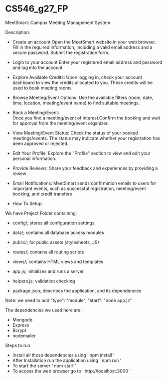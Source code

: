 # CS546_g27_FP
MeetSmart: Campus Meeting Management System

Description:

- Create an account
Open the MeetSmart website in your web browser.
Fill in the required information, including a valid email address and a secure password.
Submit the registration form.
- Login to your account
Enter your registered email address and password and log into the account
- Explore Available Credits:
Upon logging in, check your account dashboard to view the credits allocated to you. These credits will be used to book meeting rooms
- Browse Meeting/Event Options:
Use the available filters (room, date, time, location, meeting/event name) to find suitable meetings.
- Book a Meeting/Event:  
Once you find a meeting/event of interest.Confirm the booking and wait for approval from the meeting/event organizer. 
- View Meeting/Event Status: 
Check the status of your booked meetings/events.
The status may indicate whether your registration has been approved or rejected.
- Edit Your Profile:
Explore the "Profile" section to view and edit your personal information.
- Provide Reviews:
Share your feedback and experiences by providing a review
- Email Notifications:
MeetSmart sends confirmation emails to users for important events, such as successful registration, meeting/event booking, and credit transfers


- How To Setup:

We have Project Folder containing:

- config/; stores all configuration settings.
  
- data/; contains all database access modules
  
- public/; for public assets (stylesheets, JS)
  
- ​​routes/; contains all routing scripts

- views/; contains HTML views and templates
  
- app.js; initializes and runs a server
  
- helpers.js; validation checking
  
- package.json; describes the application, and its dependencies

Note: we need to add "type": "module", "start": "node app.js"

The dependencies we used here are:
- Mongodb
- Express
- Bcrypt
- nodemailer

Steps to run
- Install all those dependencies using ‘ npm install ’
- After Installation run the application using ‘ npm run ’
- To start the server ‘ npm start ’
- To access the web browser go to ‘ http://localhost:3000 ’ 



